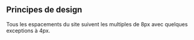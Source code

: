 
## Principes de design

Tous les espacements du site suivent les multiples de 8px avec quelques exceptions à 4px.